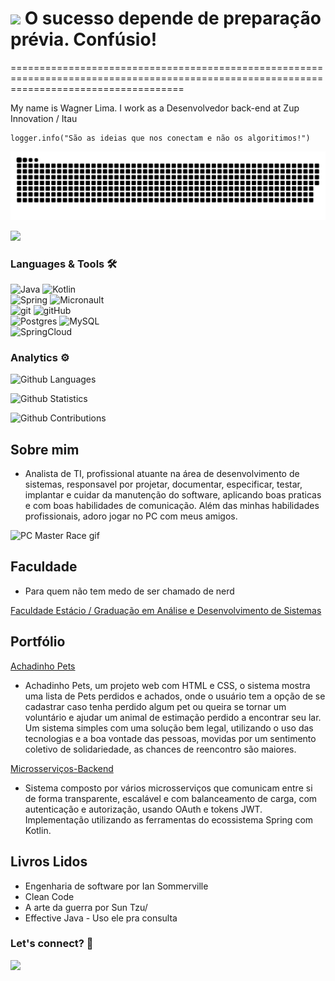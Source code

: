 
<h1><img src="https://emojis.slackmojis.com/emojis/images/1531849430/4246/blob-sunglasses.gif?1531849430" width="30"/> O sucesso depende de preparação prévia. Confúsio! </h1>
==========================================================================================================================================


My name is Wagner Lima. I work as a Desenvolvedor back-end at Zup Innovation / Itau

```
logger.info("São as ideias que nos conectam e não os algoritimos!")

```

![Snake animatioon](https://github.com/lincolngadea/lincolngadea/blob/master/github-user-contribution.svg)

![](http://estruyf-github.azurewebsites.net/api/VisitorHit?user=wagnersistemalima&repo=wagnersistemalima&countColorcountColor)

### Languages & Tools 🛠  
![Java](https://img.shields.io/badge/-Java-05122A?style=flat&color=green)&nbsp;![Kotlin](https://img.shields.io/badge/-Kotlin-05122A?style=flat&color=green)&nbsp;  
![Spring](https://img.shields.io/badge/-Spring-05122A?style=flat&color=orange)&nbsp;![Micronault](https://img.shields.io/badge/-Micronault-05122A?style=flat&color=orange)&nbsp;  
![git](https://img.shields.io/badge/-git-05122A?style=flat&color=gray)&nbsp;![gitHub](https://img.shields.io/badge/-gitHub-05122A?style=flat&color=gray)&nbsp;  
![Postgres](https://img.shields.io/badge/-Postgres-05122A?style=flat&color=yellow)&nbsp;![MySQL](https://img.shields.io/badge/-MySQL-05122A?style=flat&color=yellow)&nbsp;  
![SpringCloud](https://img.shields.io/badge/-SpringCloud-05122A?style=flat&color=blue)&nbsp;  


### Analytics ⚙️

![Github Languages](https://github-readme-stats.vercel.app/api/top-langs/?username=wagnersistemalima&layout=compact&count_private=true)

![Github Statistics](https://github-readme-stats.vercel.app/api/?username=wagnersistemalima&count_private=true&show_icons=true)

![Github Contributions](https://github-readme-streak-stats.herokuapp.com/?user=wagnersistemalima&hide_border=true)


## Sobre mim

* Analista de TI, profissional atuante na área de desenvolvimento de sistemas, responsavel por projetar, documentar, especificar, testar, implantar e cuidar da manutenção do software, aplicando boas praticas e com boas habilidades de comunicação. Além das minhas habilidades profissionais, adoro jogar no PC com meus amigos.

![PC Master Race gif](https://media1.tenor.com/images/778b5c865476947a335e00663254a954/tenor.gif?itemid=7446773)


## Faculdade
* Para quem não tem medo de ser chamado de nerd

[Faculdade Estácio / Graduação em Análise e Desenvolvimento de Sistemas](https://estacio.br/cursos/graduacao/analise-e-desenvolvimento-de-sistemas)

## Portfólio

[Achadinho Pets](https://wagnersistemalima-achadinho-petz.netlify.app/)

* Achadinho Pets, um projeto web com HTML e CSS, o sistema mostra uma lista de Pets perdidos e achados, onde o usuário tem a opção de se cadastrar caso tenha perdido algum pet ou queira se tornar um voluntário e ajudar um animal de estimação perdido a encontrar seu lar. Um sistema simples com uma solução bem legal, utilizando o uso das tecnologias e a boa vontade das pessoas, movidas por um sentimento coletivo de solidariedade, as chances de reencontro são maiores.

[Microsserviços-Backend](https://github.com/wagnersistemalima/kotlin-spring-boot-microsservicos-spring-cloud)

* Sistema composto por vários microsserviços que comunicam entre si de forma transparente, escalável e com balanceamento de carga, com autenticação e autorização, usando OAuth e tokens JWT. Implementação utilizando as ferramentas do ecossistema Spring com Kotlin.

## Livros Lidos

* Engenharia de software por Ian Sommerville 
* Clean Code 
* A arte da guerra por Sun Tzu/ 
* Effective Java - Uso ele pra consulta

### Let's connect? 🤝

<p align="left">

<a href="https://www.linkedin.com/in/wagnersistemalima/"><img src="https://img.shields.io/badge/-LinkedIn-0077B5?style=flat&logo=Linkedin&logoColor=white"/></a>

</p>
